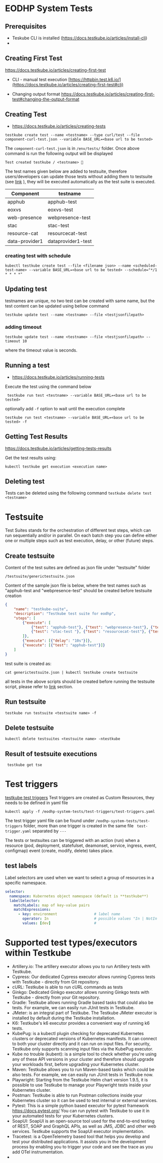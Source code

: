 # EODHP System Tests

## Prerequisites


- Teskube CLI is installed (https://docs.testkube.io/articles/install-cli)
- 

## Creating First Test
  https://docs.testkube.io/articles/creating-first-test
  
 - CLI - manual test execution
   [https://httpbin.test.k6.io/](https://docs.testkube.io/articles/creating-first-test#cli)
   
 - Changing output format
   https://docs.testkube.io/articles/creating-first-test#changing-the-output-format

## Creating Test
* https://docs.testkube.io/articles/creating-tests

` testkube create test --name <testname> --type curl/test --file component-curl-test.json --variable BASE_URL=<base url to be tested> `

The ` component-curl-test.json ` is in ` /env/tests/ ` folder. Once above command is run the following output will be displayed

` Test created testkube / <testname> 🥇 `

The test names given below are added to testsuite, therefore users/developers can update those tests without adding them to testsuite (see [link](#updating-test) ), they will be executed automatically as the test suite is executed.

| Component       | testname           |
|-----------------|--------------------|
| apphub          | apphub-test        |
| eoxvs           | eoxvs-test         |
| web-presence    | webpresence-test   |
| stac            | stac-test          |
| resource-cat    | resourcecat-test   |
| data-provider1  | dataprovider1-test |

### creating test with schedule
` kubectl testkube create test --file <filename json> --name <scheduled-test-name> --variable BASE_URL=<base url to be tested> --schedule="*/1 * * * *" `

## Updating test
 testnames are unique, no two test can be created with same name, but the test content can be updated using bellow command

` testkube update test --name <testname> --file <testjsonfilepath> `

### adding timeout

` testkube update test --name <testname> --file <testjsonfilepath> --timeout 10 `

where the timeout value is seconds.



## Running a test
* https://docs.testkube.io/articles/running-tests

Execute the test using the command below

` testkube run test <testname> --variable BASE_URL=<base url to be tested>`

optionally add ` -f ` option to wait until the execution complete

` testkube run test <testname> --variable BASE_URL=<base url to be tested> -f `


## Getting Test Results
https://docs.testkube.io/articles/getting-tests-results

Get the test results using:

` kubectl testkube get execution <execution name> `

## Deleting test

Tests can be deleted using the following command
` testkube delete test <testname> `

# Testsuite
Test Suites stands for the orchestration of different test steps, which can run sequentially and/or in parallel. On each batch step you can define either one or multiple steps such as test execution, delay, or other (future) steps.

## Create testsuite

Content of the test suites are defined as json file under "testsuite" folder

` /testsuite/generictestsuite.json `

Content of the sample json file is below, where the test names such as "apphub-test and "webpresence-test" should be created before testsuite creation

```json
{
    "name": "testkube-suite",
    "description": "Testkube test suite for eodhp",
    "steps": [
        {"execute": [
            {"test": "apphub-test"}, {"test": "webpresence-test"}, {"test": "eoxvs-test"},
            {"test": "stac-test "}, {"test": "resourcecat-test"}, {"test": "dataprovider1-test"}
        ]},
        {"execute": [{"delay": "10s"}]},
        {"execute": [{"test": "apphub-test"}]}
    ]
}
```

test suite is created as:

`cat generictestsuite.json | kubectl testkube create testsuite`

all tests in the above scripts should be created before running the testsuite script, please refer to [link](#creating-test) section.

## Run testsuite

` testkube run testsuite <testsuite name> -f `

## Delete testsuite

` kubectl delete testsuites <testsuite name> -ntestkube `

## Result of testsuite executions

` testkube get tse`



# Test triggers
[testkube test triggers](https://docs.testkube.io/articles/test-triggers)
Test triggers are created as Custom Resources, they needs to be defined in yaml file

` kubectl apply -f /eodhp-system-tests/test-triggers/test-triggers.yaml `

The test trigger yaml file can be found under ` /eodhp-system-tests/test-triggers ` folder, more than one trigger is created in the same file ` test-trigger.yaml` separated by ` --- `

The tests or testsuites can be triggered with an action (run) when a resource (pod, deployment, statefulset, deamonset, service, ingress, event, configmap) event (create, modify, delete) takes place.

## test labels
Label selectors are used when we want to select a group of resources in a specific namespace.

```yaml
selector:
  namespace: Kubernetes object namespace (default is **testkube**)
  labelSelector:
    matchLabels: map of key-value pairs
    matchExpressions:
      - key: environment                 # label name
        operator: In                     # possible values "In | NotIn | Exists | DoesNotExist"
        values: [dev]                    # 
```


# Supported test types/executors within Testkube
- Artillery.io: The artillery executor allows you to run Artillery tests with Testkube.
- Cypress: Our dedicated Cypress executor allows running Cypress tests with Testkube - directly from Git repository.
- cURL: Testkube is able to run cURL commands as tests
- Ginkgo: Dedicated Ginkgo executor allows running Ginkgo tests with Testkube - directly from your Git repository.
- Gradle: Testkube allows running Gradle based tasks that could also be tests. For example, we can easily run JUnit tests in Testkube.
- JMeter: is an integral part of Testkube. The Testkube JMeter executor is installed by default during the Testkube installation.
- K6: Testkube's k6 executor provides a convenient way of running k6 tests.
- KubePug: is a kubectl plugin checking for deprecated Kubernetes clusters or deprecated versions of Kubernetes manifests. It can connect to both your cluster directly and it can run on input files. For security, Testkube only supports scanning input files via the KubePug executor.
- Kube no trouble (kubent): is a simple tool to check whether you're using any of these API versions in your cluster and therefore should upgrade your workloads first, before upgrading your Kubernetes cluster.
- Maven: Testkube allows you to run Maven-based tasks which could be also tests. For example, we can easily run JUnit tests in Testkube now.
- Playwright: Starting from the Testkube Helm chart version 1.9.5, it is possible to use Testkube to manage your Playwright tests inside your Kubernetes cluster.
- Postman: Testkube is able to run Postman collections inside your Kubernetes cluster so it can be used to test internal or external services.
- Pytest: This is a simple python based executor for pytest framework https://docs.pytest.org/ You can run pytest with Testkube to use it in your automated tests for your Kubernetes clusters.
- SoapUI: SoapUI is an open-source tool used for the end-to-end testing of REST, SOAP and GraphQL APIs, as well as JMS, JDBC and other web services. Testkube supports the SoapUI executor implementation.
- Tracetest:  is a OpenTelemetry based tool that helps you develop and test your distributed applications. It assists you in the development process by enabling you to trigger your code and see the trace as you add OTel instrumentation.
- 
